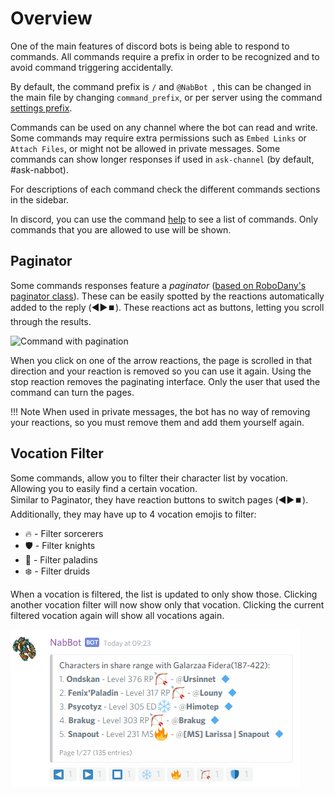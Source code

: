 # Overview
One of the main features of discord bots is being able to respond to commands.
All commands require a prefix in order to be recognized and to avoid command triggering accidentally.

By default, the command prefix is `/` and `@NabBot `, this can be changed in the main file by changing `command_prefix`, or per server using the command [settings prefix](admin.md#settings-prefix).

Commands can be used on any channel where the bot can read and write.
Some commands may require extra permissions such as `Embed Links` or `Attach Files`, or might not be allowed in private messages.
Some commands can show longer responses if used in `ask-channel` (by default, #ask-nabbot).

For descriptions of each command check the different commands sections in the sidebar.

In discord, you can use the command [help](general.md#help) to see a list of commands. Only commands that you are allowed to use will be shown.

## Paginator

Some commands responses feature a *paginator* ([based on RoboDany's paginator class](https://github.com/Rapptz/RoboDanny/blob/rewrite/cogs/utils/paginator.py)).
These can be easily spotted by the reactions automatically added to the reply (◀️▶️⏹️).
These reactions act as buttons, letting you scroll through the results.

![Command with pagination](https://cloud.githubusercontent.com/assets/12865379/25454641/12eeba9a-2a82-11e7-8338-6a58d923b6c5.png)

When you click on one of the arrow reactions, the page is scrolled in that direction and your reaction is removed so you can use it again.
Using the stop reaction removes the paginating interface. 
Only the user that used the command can turn the pages.

!!! Note
    When used in private messages, the bot has no way of removing your reactions, so you must remove them and add them yourself again.
    
## Vocation Filter
Some commands, allow you to filter their character list by vocation. Allowing you to easily find a certain vocation.  
Similar to Paginator, they have reaction buttons to switch pages (◀️▶️⏹️).
Additionally, they may have up to 4 vocation emojis to filter:

* 🔥 - Filter sorcerers
* 🛡️ - Filter knights
* 🏹 - Filter paladins
* ❄️ - Filter druids

When a vocation is filtered, the list is updated to only show those. Clicking another vocation filter will now show only
that vocation. Clicking the current filtered vocation again will show all vocations again.

![Command with vocation filter](../assets/images/commands/searchteam_1.png)

